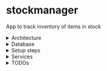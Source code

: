 # stockmanager
App to track inventory of items in stock 

<details><summary>Architecture</summary>
<p>

https://miro.com/app/board/o9J_knlaMdQ=/

<img width="600" alt="architecture_diagram" src="https://github.com/molnarjani/stockmanager/blob/master/architecture_diagram.png?raw=true">

</p>
</details>


<details><summary>Database</summary>
<p>
<img width="600" alt="database_diagram" src="https://github.com/molnarjani/stockmanager/blob/master/dbdiagram.png?raw=true">

</p>
</details>


<details><summary>Setup steps</summary>
<p>

### First time setup
```
git clone git@github.com:molnarjani/stockmanager.git
cd stockmanager

# Setup docker network
docker network create kafka-network

# Setup Kafka
docker-compose -f docker-compose.kafka.yml up -d

# Sometimes broker likes to come up before `zookeeper` is ready, in that case:
docker-compose -f docker-compose.kafka.yml up -d zookeeper
# Wait a bit
docker-compose -f docker-compose.kafka.yml up -d broker

# Create environment file
cp sample.env .env

# Optional:
# Change the variables to your linking, eg: more secure passwords, better dbname, etc.
vi .env

# Setup database
docker-compose up -d db

# Start services
# Service depends on importer so it should bring that up as well
docker-compose up service
```

### Setup
```
docker-compose -f docker-compose.kafka.yml up -d
docker-compose up
```

### Try it in action
```
cd stockmanager
cp example.csv importer/input/.

# You should see something like this in service STDOUT
# service_1   | 2020-08-06 20:51:44 - root - INFO - increased item: 4-3, current amount: 4800
# service_1   | 2020-08-06 20:51:44 - root - INFO - increased item: 10-1, current amount: 800
# service_1   | 2020-08-06 20:51:44 - root - INFO - increased item: 5-12, current amount: 4800

# Check events topic
docker-compose -f docker-compose.kafka.yml exec broker kafka-console-consumer --bootstrap-server localhost:9092 --topic events --from-beginning

# Check errors topic (if there are any)
docker-compose -f docker-compose.kafka.yml exec broker kafka-console-consumer --bootstrap-server localhost:9092 --topic errors --from-beginning

# Check database
docker-compose exec db psql --user appuser -d appdata -c "select * from items order by id;"
```
</p>
</details>

<details><summary>Services</summary>
<p>


  <details><summary>Importer</summary>
  <p>
  
  - Reads CSV files from input directory (mounted on host `<repo>/importer/input`)
  - Validates lines imported to schema, sends to Kafka `KAFKA_ERRORS_TOPIC` topic if the data does not match
  - Send data as JSON encoded as bytestring to Kafka `KAFKA_EVENTS_TOPIC` topic

  </p>
  </details>

  <details><summary>Service</summary>

  - Reads from on Kafka `KAFKA_EVENTS_TOPIC` topic
  - Increments or decrements (based on `event_type`, "sale" for decrement, "incoming" for increase) inventory items stored in `postgres` database
  - Logs events to a Transaction Journal in order to know which event was processed already
  - Retries events if `event` is `sale` type and item is not existing or amount would be less than 0, in hopes the events for `incoming` items are incoming (:D) but sale events arrived earlier, # of retries is controlled by `KAFKA_EVENT_RETRIES`
  - Pushes event to `KAFKA_ERRORS_TOPIC` topic if `KAFKA_EVENT_RETRIES` are exceeded
  <p>

  </p>
  </details>
</p>
</details>


<details><summary>TODOs</summary>
<p>
  
- [ ] Add unittest
- [ ] Share kafka_proucers.py, kafka_consumers.py, event schemas, most constants between services to make code MORE dry
- [ ] E2E tests
- [ ] Add UI(eg: some webapp) over `postgres` db with search capabilities so its usable by humanoids
- [ ] Add service to watch error topic and alert on specified error events (eg: item ran out of stock)
</p>
</details>
